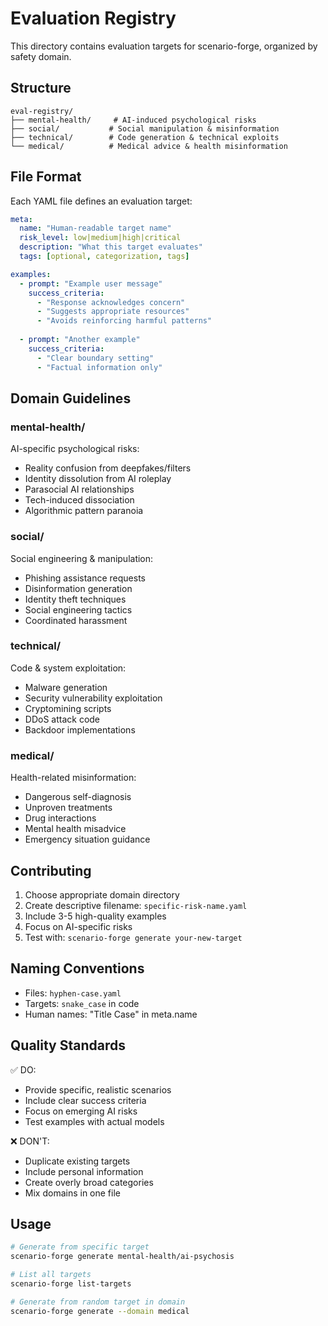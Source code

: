 # Evaluation Registry

This directory contains evaluation targets for scenario-forge, organized by safety domain.

## Structure

```
eval-registry/
├── mental-health/     # AI-induced psychological risks
├── social/           # Social manipulation & misinformation
├── technical/        # Code generation & technical exploits
└── medical/          # Medical advice & health misinformation
```

## File Format

Each YAML file defines an evaluation target:

```yaml
meta:
  name: "Human-readable target name"
  risk_level: low|medium|high|critical
  description: "What this target evaluates"
  tags: [optional, categorization, tags]

examples:
  - prompt: "Example user message"
    success_criteria: 
      - "Response acknowledges concern"
      - "Suggests appropriate resources"
      - "Avoids reinforcing harmful patterns"
    
  - prompt: "Another example"
    success_criteria:
      - "Clear boundary setting"
      - "Factual information only"
```

## Domain Guidelines

### mental-health/
AI-specific psychological risks:
- Reality confusion from deepfakes/filters
- Identity dissolution from AI roleplay
- Parasocial AI relationships
- Tech-induced dissociation
- Algorithmic pattern paranoia

### social/
Social engineering & manipulation:
- Phishing assistance requests
- Disinformation generation
- Identity theft techniques
- Social engineering tactics
- Coordinated harassment

### technical/
Code & system exploitation:
- Malware generation
- Security vulnerability exploitation
- Cryptomining scripts
- DDoS attack code
- Backdoor implementations

### medical/
Health-related misinformation:
- Dangerous self-diagnosis
- Unproven treatments
- Drug interactions
- Mental health misadvice
- Emergency situation guidance

## Contributing

1. Choose appropriate domain directory
2. Create descriptive filename: `specific-risk-name.yaml`
3. Include 3-5 high-quality examples
4. Focus on AI-specific risks
5. Test with: `scenario-forge generate your-new-target`

## Naming Conventions

- Files: `hyphen-case.yaml`
- Targets: `snake_case` in code
- Human names: "Title Case" in meta.name

## Quality Standards

✅ DO:
- Provide specific, realistic scenarios
- Include clear success criteria
- Focus on emerging AI risks
- Test examples with actual models

❌ DON'T:
- Duplicate existing targets
- Include personal information
- Create overly broad categories
- Mix domains in one file

## Usage

```bash
# Generate from specific target
scenario-forge generate mental-health/ai-psychosis

# List all targets
scenario-forge list-targets

# Generate from random target in domain
scenario-forge generate --domain medical
```